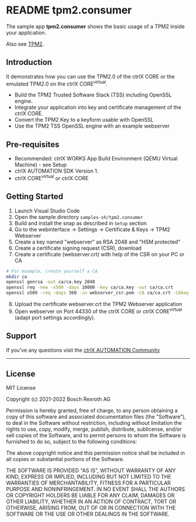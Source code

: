 # README tpm2.consumer

The sample app __tpm2.consumer__ shows the basic usage of a TPM2 inside your application.

Also see [TPM2](../../tpm2.md).

## Introduction

It demonstrates how you can use the TPM2.0 of the ctrlX CORE or the emulated TPM2.0 on the ctrlX CORE<sup>virtual</sup>.

* Build the TPM2 Trusted Software Stack (TSS) including OpenSSL engine.
* Integrate your application into key and certificate management of the ctrlX CORE.
* Convert the TPM2 Key to a keyform usable with OpenSSL
* Use the TPM2 TSS OpenSSL engine with an example webserver

## Pre-requisites

* Recommended: ctrlX WORKS App Build Environment (QEMU Virtual Machine) - see Setup
* ctrlX AUTOMATION SDK Version 1.
* ctrlX CORE<sup>virtual</sup> or ctrlX CORE

## Getting Started

1. Launch Visual Studio Code
2. Open the sample directory `samples-sh/tpm2.consumer`
3. Build and install the snap as described in `Setup` section
4. Go to the webinterface -> Settings -> Certificate & Keys -> TPM2 Webserver
5. Create a key named "webserver" as RSA 2048 and "HSM protected"
6. Create a certificate signing request (CSR), download
7. Create a certificate (webserver.crt) with help of the CSR on your PC or CA

```bash
# For example, create yourself a CA
mkdir ca
openssl genrsa -out ca/ca.key 2048
openssl req -new -x509 -days 10000 -key ca/ca.key -out ca/ca.crt
openssl x509 -req -days 360 -in webserver_csr.pem -CA ca/ca.crt -CAkey ca/ca.key -CAcreateserial -out webserver.crt -sha256
```
8. Upload the certificate webserver.crt the TPM2 Webserver application
9. Open webserver on Port 44330 of the ctrlX CORE or ctrlX CORE<sup>virtual</sup> (adapt port settings accordingly).

## Support

If you've any questions visit the [ctrlX AUTOMATION Community](https://developer.community.boschrexroth.com/)

___

## License

MIT License

Copyright (c) 2021-2022 Bosch Rexroth AG

Permission is hereby granted, free of charge, to any person obtaining a copy
of this software and associated documentation files (the "Software"), to deal
in the Software without restriction, including without limitation the rights
to use, copy, modify, merge, publish, distribute, sublicense, and/or sell
copies of the Software, and to permit persons to whom the Software is
furnished to do so, subject to the following conditions:

The above copyright notice and this permission notice shall be included in all
copies or substantial portions of the Software.

THE SOFTWARE IS PROVIDED "AS IS", WITHOUT WARRANTY OF ANY KIND, EXPRESS OR
IMPLIED, INCLUDING BUT NOT LIMITED TO THE WARRANTIES OF MERCHANTABILITY,
FITNESS FOR A PARTICULAR PURPOSE AND NONINFRINGEMENT. IN NO EVENT SHALL THE
AUTHORS OR COPYRIGHT HOLDERS BE LIABLE FOR ANY CLAIM, DAMAGES OR OTHER
LIABILITY, WHETHER IN AN ACTION OF CONTRACT, TORT OR OTHERWISE, ARISING FROM,
OUT OF OR IN CONNECTION WITH THE SOFTWARE OR THE USE OR OTHER DEALINGS IN THE
SOFTWARE.
